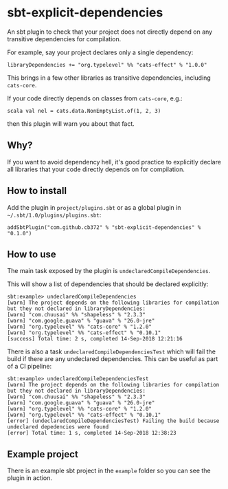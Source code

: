 # sbt-explicit-dependencies

An sbt plugin to check that your project does not directly depend on any
transitive dependencies for compilation.

For example, say your project declares only a single dependency:

```
libraryDependencies += "org.typelevel" %% "cats-effect" % "1.0.0"
```

This brings in a few other libraries as transitive dependencies, including
`cats-core`.

If your code directly depends on classes from `cats-core`, e.g.:

```
scala val nel = cats.data.NonEmptyList.of(1, 2, 3)
```

then this plugin will warn you about that fact.

## Why?

If you want to avoid dependency hell, it's good practice to explicitly declare
all libraries that your code directly depends on for compilation.

## How to install

Add the plugin in `project/plugins.sbt` or as a global plugin in
`~/.sbt/1.0/plugins/plugins.sbt`:

```
addSbtPlugin("com.github.cb372" % "sbt-explicit-dependencies" % "0.1.0")
```

## How to use

The main task exposed by the plugin is `undeclaredCompileDependencies`.

This will show a list of dependencies that should be declared explicitly:

```
sbt:example> undeclaredCompileDependencies
[warn] The project depends on the following libraries for compilation but they not declared in libraryDependencies:
[warn] "com.chuusai" %% "shapeless" % "2.3.3"
[warn] "com.google.guava" % "guava" % "26.0-jre"
[warn] "org.typelevel" %% "cats-core" % "1.2.0"
[warn] "org.typelevel" %% "cats-effect" % "0.10.1"
[success] Total time: 2 s, completed 14-Sep-2018 12:21:16
```

There is also a task `undeclaredCompileDependenciesTest` which will fail the
build if there are any undeclared dependencies. This can be useful as part of a
CI pipeline:

```
sbt:example> undeclaredCompileDependenciesTest
[warn] The project depends on the following libraries for compilation but they not declared in libraryDependencies:
[warn] "com.chuusai" %% "shapeless" % "2.3.3"
[warn] "com.google.guava" % "guava" % "26.0-jre"
[warn] "org.typelevel" %% "cats-core" % "1.2.0"
[warn] "org.typelevel" %% "cats-effect" % "0.10.1"
[error] (undeclaredCompileDependenciesTest) Failing the build because undeclared depedencies were found
[error] Total time: 1 s, completed 14-Sep-2018 12:38:23
```

## Example project

There is an example sbt project in the `example` folder so you can see the
plugin in action.
